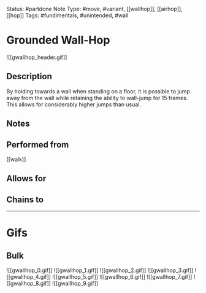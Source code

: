 Status: #partdone
Note Type: #move, #variant, [[wallhop]], [[airhop]], [[hop]]
Tags: #fundimentals, #unintended, #wall

# Grounded Wall-Hop
![[gwallhop_header.gif]]
## Description
By holding towards a wall when standing on a floor, it is possible to jump away from the wall while retaining the ability to wall-jump for 15 frames. This allows for considerably higher jumps than usual.

## Notes


## Performed from
[[walk]]

## Allows for


## Chains to


___
# Gifs
## Bulk
![[gwallhop_0.gif]]
![[gwallhop_1.gif]]
![[gwallhop_2.gif]]
![[gwallhop_3.gif]]
![[gwallhop_4.gif]]
![[gwallhop_5.gif]]
![[gwallhop_6.gif]]
![[gwallhop_7.gif]]
![[gwallhop_8.gif]]
![[gwallhop_9.gif]]